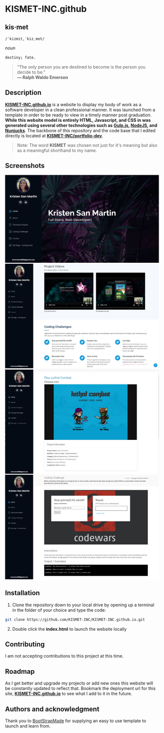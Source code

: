 # KISMET-INC.github
## **kis·met**  
    /ˈkizmit,ˈkizˌmet/  
*noun*  
```bash
destiny; fate.
```

>  “The only person you are destined to become is the person you decide to be.”  
**― Ralph Waldo Emerson**


## Description

**[KISMET-INC.github.io](https://kismet-inc.github.io/index.html)** is a website to display my body of work as a software developer in a clean professional manner. It was launched from a template in order to be ready to view in a timely manner post graduation. **While this website model is entirely HTML, Javascript, and CSS in was generated using several other technologies such as [Gulp.js](https://gulpjs.com/), [NodeJS](https://nodejs.org/en/), and [Nunjucks](https://mozilla.github.io/nunjucks/)**. The backbone of this repository and the code base that I edited directly is located at **[KISMET-INC/portfolio-dev](https://github.com/KISMET-INC/portfolio-dev)**.

> Note: The word **KISMET** was chosen not just for it's meaning but also as a meaningful shorthand to my name.
## Screenshots

![alt text](assets/img/kismet_readme/kismet01.jpg)
![alt text](assets/img/kismet_readme/kismet04.JPG)
![alt text](assets/img/kismet_readme/kismet06.JPG)
![alt text](assets/img/kismet_readme/kismet05.jpg)

## Installation

1. Clone the repository down to your local drive by opening up a terminal in the folder of your choice and type the code: 
```bash
git clone https://github.com/KISMET-INC/KISMET-INC.github.io.git
```
2. Double click the **index.html** to launch the website locally

## Contributing
I am not accepting contributions to this project at this time.

## Roadmap
As I get better and upgrade my projects or add new ones this website will be constantly updated to reflect that. Bookmark the deployment url for this site, **[KISMET-INC.github.io](https://kismet-inc.github.io/index.html)** to see what I add to it in the future.

## Authors and acknowledgment
Thank you to [BootStrapMade](https://bootstrapmade.com/) for supplying an easy to use template to launch and learn from.

